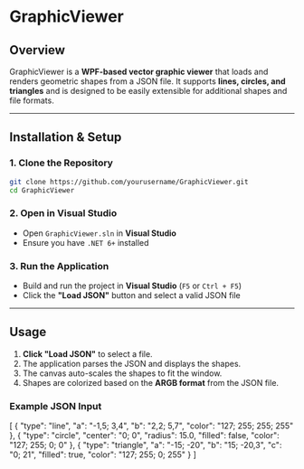 # **GraphicViewer**

## **Overview**
GraphicViewer is a **WPF-based vector graphic viewer** that loads and renders geometric shapes from a JSON file.
It supports **lines, circles, and triangles** and is designed to be easily extensible for additional shapes and file formats.

---

## **Installation & Setup**
### **1. Clone the Repository**
```sh
git clone https://github.com/yourusername/GraphicViewer.git
cd GraphicViewer
```

### **2. Open in Visual Studio**
- Open `GraphicViewer.sln` in **Visual Studio**
- Ensure you have `.NET 6+` installed

### **3. Run the Application**
- Build and run the project in **Visual Studio** (`F5` or `Ctrl + F5`)
- Click the **"Load JSON"** button and select a valid JSON file

---

## **Usage**
1. **Click "Load JSON"** to select a file.
2. The application parses the JSON and displays the shapes.
3. The canvas auto-scales the shapes to fit the window.
4. Shapes are colorized based on the **ARGB format** from the JSON file.

### **Example JSON Input**
[
 {
 "type": "line",
 "a": "-1,5; 3,4",
 "b": "2,2; 5,7",
 "color": "127; 255; 255; 255"
 },
 {
 "type": "circle",
 "center": "0; 0",
 "radius": 15.0,
 "filled": false,
 "color": "127; 255; 0; 0"
 },
 {
 "type": "triangle",
 "a": "-15; -20",
 "b": "15; -20,3",
 "c": "0; 21",
 "filled": true,
 "color": "127; 255; 0; 255"
 }
]


